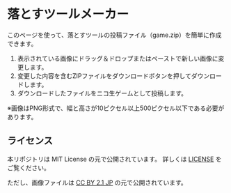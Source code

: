 # 落とすツールメーカー

このページを使って、落とすツールの投稿ファイル（game.zip）を簡単に作成できます。

1. 表示されている画像にドラッグ＆ドロップまたはペーストで新しい画像に変更します。
2. 変更した内容を含むZIPファイルをダウンロードボタンを押してダウンロードします。
3. ダウンロードしたファイルをニコ生ゲームとして投稿します。</li>

※画像はPNG形式で、幅と高さが10ピクセル以上500ピクセル以下である必要があります。

## ライセンス

本リポジトリは MIT License の元で公開されています。
詳しくは [LICENSE](./LICENSE) をご覧ください。
 
ただし、画像ファイルは
[CC BY 2.1 JP](https://creativecommons.org/licenses/by/2.1/jp/) の元で公開されています。
